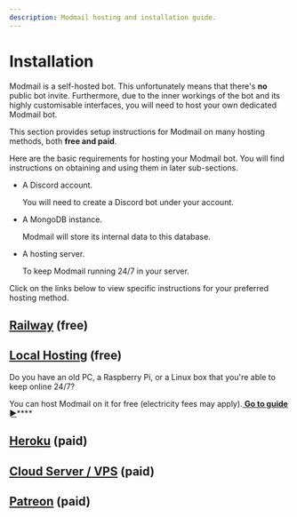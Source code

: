 ```yaml
---
description: Modmail hosting and installation guide.
---
```


# Installation

Modmail is a self-hosted bot. This unfortunately means that there's **no** public bot invite. Furthermore, due to the inner workings of the bot and its highly customisable interfaces, you will need to host your own dedicated Modmail bot.&#x20;

This section provides setup instructions for Modmail on many hosting methods, both **free and paid**.

Here are the basic requirements for hosting your Modmail bot. You will find instructions on obtaining and using them in later sub-sections.

*   A Discord account.

    You will need to create a Discord bot under your account.
*   A MongoDB instance.

    Modmail will store its internal data to this database.
*   A hosting server.

    To keep Modmail running 24/7 in your server.

Click on the links below to view specific instructions for your preferred hosting method.

## [Railway](railway.md) (free)



## [Local Hosting](local-hosting-vps/) (free)

Do you have an old PC, a Raspberry Pi, or a Linux box that you're able to keep online 24/7?&#x20;

You can host Modmail on it for free (electricity fees may apply).[ **Go to guide ►**](local-hosting-vps/)****

## [Heroku](heroku.md) (paid)



## [Cloud Server / VPS](local-hosting-vps/) (paid)



## [Patreon](https://www.patreon.com/kyber) (paid)





